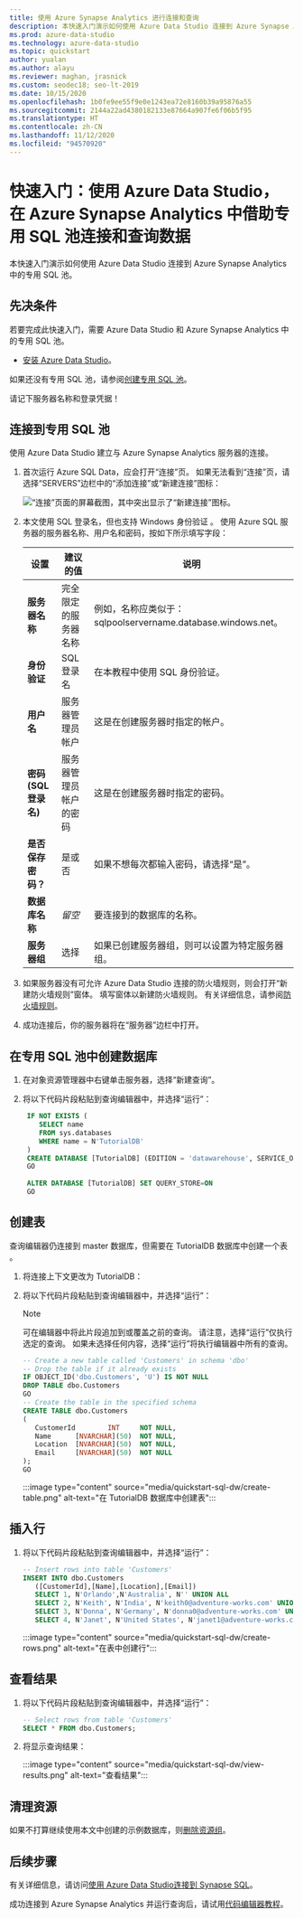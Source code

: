 ```yaml
---
title: 使用 Azure Synapse Analytics 进行连接和查询
description: 本快速入门演示如何使用 Azure Data Studio 连接到 Azure Synapse Analytics 中的专用 SQL 池。
ms.prod: azure-data-studio
ms.technology: azure-data-studio
ms.topic: quickstart
author: yualan
ms.author: alayu
ms.reviewer: maghan, jrasnick
ms.custom: seodec18; seo-lt-2019
ms.date: 10/15/2020
ms.openlocfilehash: 1b0fe9ee55f9e0e1243ea72e8160b39a95876a55
ms.sourcegitcommit: 2144a22ad4380182133e87664a907fe6f06b5f95
ms.translationtype: HT
ms.contentlocale: zh-CN
ms.lasthandoff: 11/12/2020
ms.locfileid: "94570920"
---
```

# <a name="quickstart-use-azure-data-studio-to-connect-and-query-data-using-a-dedicated-sql-pool-in-azure-synapse-analytics"></a>快速入门：使用 Azure Data Studio，在 Azure Synapse Analytics 中借助专用 SQL 池连接和查询数据

本快速入门演示如何使用 Azure Data Studio 连接到 Azure Synapse Analytics 中的专用 SQL 池。

## <a name="prerequisites"></a>先决条件
若要完成此快速入门，需要 Azure Data Studio 和 Azure Synapse Analytics 中的专用 SQL 池。

- [安装 Azure Data Studio](./download-azure-data-studio.md)。

如果还没有专用 SQL 池，请参阅[创建专用 SQL 池](/azure/sql-data-warehouse/sql-data-warehouse-get-started-provision)。

请记下服务器名称和登录凭据！


## <a name="connect-to-your-dedicated-sql-pool"></a>连接到专用 SQL 池

使用 Azure Data Studio 建立与 Azure Synapse Analytics 服务器的连接。

1. 首次运行 Azure SQL Data，应会打开“连接”页。 如果无法看到“连接”页，请选择“SERVERS”边栏中的“添加连接”或“新建连接”图标：
   
   ![“连接”页面的屏幕截图，其中突出显示了“新建连接”图标。](media/quickstart-sql-dw/new-connection-icon.png)

2. 本文使用 SQL 登录名，但也支持 Windows 身份验证 。 使用 Azure SQL 服务器的服务器名称、用户名和密码，按如下所示填写字段：

   |   设置    | 建议的值 | 说明 |
   |--------------|-----------------|-------------| 
   | **服务器名称** | 完全限定的服务器名称 | 例如，名称应类似于：sqlpoolservername.database.windows.net。 |
   | **身份验证** | SQL 登录名| 在本教程中使用 SQL 身份验证。 |
   | **用户名** | 服务器管理员帐户 | 这是在创建服务器时指定的帐户。 |
   | **密码(SQL 登录名)** | 服务器管理员帐户的密码 | 这是在创建服务器时指定的密码。 |
   | **是否保存密码？** | 是或否 | 如果不想每次都输入密码，请选择“是”。 |
   | **数据库名称** | *留空* | 要连接到的数据库的名称。 |
   | **服务器组** | 选择 <Default> | 如果已创建服务器组，则可以设置为特定服务器组。 | 

3. 如果服务器没有可允许 Azure Data Studio 连接的防火墙规则，则会打开“新建防火墙规则”窗体。 填写窗体以新建防火墙规则。 有关详细信息，请参阅[防火墙规则](/azure/sql-database/sql-database-firewall-configure)。

4. 成功连接后，你的服务器将在“服务器”边栏中打开。

## <a name="create-a-database-in-your-dedicated-sql-pool"></a>在专用 SQL 池中创建数据库

1. 在对象资源管理器中右键单击服务器，选择“新建查询”。

2. 将以下代码片段粘贴到查询编辑器中，并选择“运行”：

   ```sql
    IF NOT EXISTS (
       SELECT name
       FROM sys.databases
       WHERE name = N'TutorialDB'
    )
    CREATE DATABASE [TutorialDB] (EDITION = 'datawarehouse', SERVICE_OBJECTIVE='DW100');
    GO  
    
    ALTER DATABASE [TutorialDB] SET QUERY_STORE=ON
    GO
   ```

## <a name="create-a-table"></a>创建表

查询编辑器仍连接到 master 数据库，但需要在 TutorialDB 数据库中创建一个表 。 

1. 将连接上下文更改为 TutorialDB：

2. 将以下代码片段粘贴到查询编辑器中，并选择“运行”：

   > [!NOTE]
   > 可在编辑器中将此片段追加到或覆盖之前的查询。 请注意，选择“运行”仅执行选定的查询。 如果未选择任何内容，选择“运行”将执行编辑器中所有的查询。

   ```sql
   -- Create a new table called 'Customers' in schema 'dbo'
   -- Drop the table if it already exists
   IF OBJECT_ID('dbo.Customers', 'U') IS NOT NULL
   DROP TABLE dbo.Customers
   GO
   -- Create the table in the specified schema
   CREATE TABLE dbo.Customers
   (
      CustomerId        INT     NOT NULL,
      Name      [NVARCHAR](50)  NOT NULL,
      Location  [NVARCHAR](50)  NOT NULL,
      Email     [NVARCHAR](50)  NOT NULL
   );
   GO
   ```

    :::image type="content" source="media/quickstart-sql-dw/create-table.png" alt-text="在 TutorialDB 数据库中创建表":::


## <a name="insert-rows"></a>插入行

1. 将以下代码片段粘贴到查询编辑器中，并选择“运行”：

   ```sql
   -- Insert rows into table 'Customers'
   INSERT INTO dbo.Customers
      ([CustomerId],[Name],[Location],[Email])
      SELECT 1, N'Orlando',N'Australia', N'' UNION ALL
      SELECT 2, N'Keith', N'India', N'keith0@adventure-works.com' UNION ALL
      SELECT 3, N'Donna', N'Germany', N'donna0@adventure-works.com' UNION ALL
      SELECT 4, N'Janet', N'United States', N'janet1@adventure-works.com'
   ```

    :::image type="content" source="media/quickstart-sql-dw/create-rows.png" alt-text="在表中创建行":::

## <a name="view-the-result"></a>查看结果

1. 将以下代码片段粘贴到查询编辑器中，并选择“运行”：

   ```sql
   -- Select rows from table 'Customers'
   SELECT * FROM dbo.Customers;
   ```

2. 将显示查询结果：

    :::image type="content" source="media/quickstart-sql-dw/view-results.png" alt-text="查看结果":::


## <a name="clean-up-resources"></a>清理资源

如果不打算继续使用本文中创建的示例数据库，则[删除资源组](/azure/synapse-analytics/sql-data-warehouse/create-data-warehouse-portal#clean-up-resources)。

## <a name="next-steps"></a>后续步骤
有关详细信息，请访问[使用 Azure Data Studio连接到 Synapse SQL](https://docs.microsoft.com/azure/synapse-analytics/sql/get-started-azure-data-studio)。

成功连接到 Azure Synapse Analytics 并运行查询后，请试用[代码编辑器教程](tutorial-sql-editor.md)。